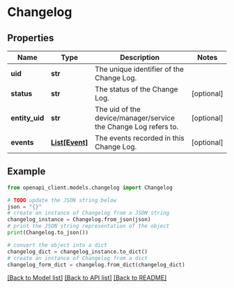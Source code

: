 # Changelog


## Properties

Name | Type | Description | Notes
------------ | ------------- | ------------- | -------------
**uid** | **str** | The unique identifier of the Change Log. | 
**status** | **str** | The status of the Change Log. | [optional] 
**entity_uid** | **str** | The uid of the device/manager/service the Change Log refers to. | [optional] 
**events** | [**List[Event]**](Event.md) | The events recorded in this Change Log. | [optional] 

## Example

```python
from openapi_client.models.changelog import Changelog

# TODO update the JSON string below
json = "{}"
# create an instance of Changelog from a JSON string
changelog_instance = Changelog.from_json(json)
# print the JSON string representation of the object
print(Changelog.to_json())

# convert the object into a dict
changelog_dict = changelog_instance.to_dict()
# create an instance of Changelog from a dict
changelog_form_dict = changelog.from_dict(changelog_dict)
```
[[Back to Model list]](../README.md#documentation-for-models) [[Back to API list]](../README.md#documentation-for-api-endpoints) [[Back to README]](../README.md)


